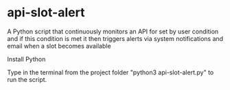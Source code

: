 # api-slot-alert
A Python script that continuously monitors an API for set by user condition and if this condition is met it then triggers alerts via system notifications and email when a slot becomes available

Install Python

Type in the terminal from the project folder "python3 api-slot-alert.py" to run the script.
